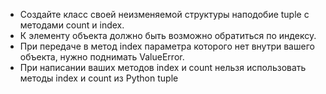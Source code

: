 * Создайте класс своей неизменяемой структуры наподобие tuple с методами count и index.
* К элементу объекта должно быть возможно обратиться по индексу.
* При передаче в метод index параметра которого нет внутри вашего объекта, нужно поднимать ValueError.
* При написании ваших методов index и count нельзя использовать методы index и count из Python tuple
